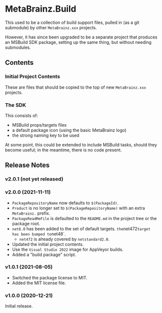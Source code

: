 # MetaBrainz.Build

This used to be a collection of build support files, pulled in (as a git
submodule) by other `MetaBrainz.xxx` projects.

However, it has since been upgraded to be a separate project that
produces an MSBuild SDK package, setting up the same thing, but without
needing submodules.

## Contents

### Initial Project Contents

These are files that should be copied to the top of new `MetaBrainz.xxx`
projects.

### The SDK

This consists of:

- MSBuild props/targets files
- a default package icon (using the basic MetaBrainz logo)
- the strong naming key to be used

At some point, this could be extended to include MSBuild tasks, should
they become useful; in the meantime, there is no code present.

## Release Notes

### v2.0.1 (not yet released)

### v2.0.0 (2021-11-11)

- `PackageRepositoryName` now defaults to `$(PackageId)`.
- `Product` is no longer set to `$(PackageRepositoryName)` with an extra
 `MetaBrainz.` prefix.
- `PackageReadMeFile` is defaulted to the `README.md` in the project
  tree or the package root.
- `net6.0` has been added to the set of default targets.
` the `net472` target has been bumped to `net48`.
  - `net472` is already covered by `netstandard2.0`.
- Updated the initial project contents.
- Use the `Visual Studio 2022` image for AppVeyor builds.
- Added a "build package" script.

### v1.0.1 (2021-08-05)

- Switched the package license to MIT.
- Added the MIT license file.

### v1.0.0 (2020-12-21)

Initial release.
